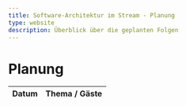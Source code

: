 ```yaml
---
title: Software-Architektur im Stream - Planung
type: website
description: Überblick über die geplanten Folgen
---
```


# Planung

|            Datum | Thema / Gäste                           |
|-----------------:|:----------------------------------------|

